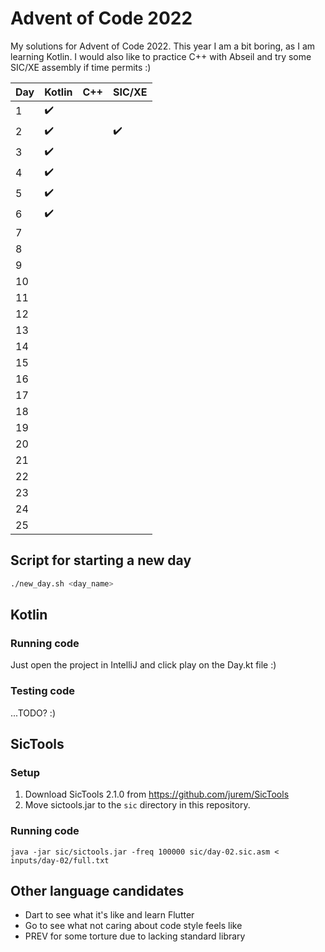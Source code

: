 # Advent of Code 2022

My solutions for Advent of Code 2022. This year I am a bit boring, as I am learning Kotlin. I would also like to practice C++ with Abseil and try some SIC/XE assembly if time permits :)

| Day | Kotlin | C++ | SIC/XE |
| --- | ------ | --- | ------ |
| 1   | ✔️     |     |        |
| 2   | ✔️     |     | ✔️     |
| 3   | ✔️     |     |        |
| 4   | ✔️     |     |        |
| 5   | ✔️     |     |        |
| 6   | ✔️     |     |        |
| 7   |        |     |        |
| 8   |        |     |        |
| 9   |        |     |        |
| 10  |        |     |        |
| 11  |        |     |        |
| 12  |        |     |        |
| 13  |        |     |        |
| 14  |        |     |        |
| 15  |        |     |        |
| 16  |        |     |        |
| 17  |        |     |        |
| 18  |        |     |        |
| 19  |        |     |        |
| 20  |        |     |        |
| 21  |        |     |        |
| 22  |        |     |        |
| 23  |        |     |        |
| 24  |        |     |        |
| 25  |        |     |        |

## Script for starting a new day

```bash
./new_day.sh <day_name>
```

## Kotlin

### Running code

Just open the project in IntelliJ and click play on the Day.kt file :)

### Testing code

...TODO? :)

## SicTools

### Setup

1. Download SicTools 2.1.0 from https://github.com/jurem/SicTools
2. Move sictools.jar to the `sic` directory in this repository.

### Running code

```
java -jar sic/sictools.jar -freq 100000 sic/day-02.sic.asm < inputs/day-02/full.txt
```

## Other language candidates

- Dart to see what it's like and learn Flutter
- Go to see what not caring about code style feels like
- PREV for some torture due to lacking standard library
